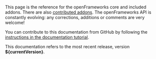 This page is the reference for the openFrameworks core and included addons. There are also [contributed addons](http://ofxaddons.com/). The openFrameworks API is constantly evolving: any corrections, additions or comments are very welcome!

You can contribute to this documentation from GitHub by following the  [instructions in the documentation tutorial](/tutorials/developers/003_contributing_to_the_documentation.html).

This documentation refers to the most recent release, version __${currentVersion}__.
